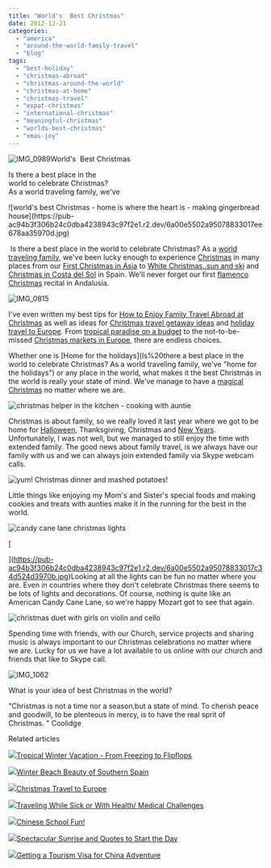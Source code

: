 ```yaml
---
title: "World's  Best Christmas"
date: 2012-12-21
categories: 
  - "america"
  - "around-the-world-family-travel"
  - "blog"
tags: 
  - "best-holiday"
  - "christmas-abroad"
  - "christmas-around-the-world"
  - "christmas-at-home"
  - "christmas-travel"
  - "expat-christmas"
  - "international-christmas"
  - "meaningful-christmas"
  - "worlds-best-christmas"
  - "xmas-joy"
---
```


![IMG_0989](https://pub-ac94b3f306b24c0dba4238943c97f2e1.r2.dev/6a00e5502a95078833017d3f041372970c.jpg)World's  Best Christmas  
  
Is there a best place in the  
world to celebrate Christmas?  
As a world traveling family, we've

<!--more--> ![world's best Christmas - home is where the heart is - making gingerbread house](https://pub-ac94b3f306b24c0dba4238943c97f2e1.r2.dev/6a00e5502a95078833017ee678aa35970d.jpg)

 Is there a best place in the world to celebrate Christmas? As a [world traveling family,](http://soultravelers3new.local/2009/04/how-to-travel-the-world-as-a-digital-nomad-family.html "world traveling family") we've been lucky enough to experience [Christmas](http://soultravelers3new.local/2010/12/tropical-christmas-abroad-in-asia.html "tropcial Christmas abroad in Asia") in many places from our [First Christmas in Asia](http://soultravelers3new.local/2010/12/first-christmas-in-asia.html "first christmas in Asia") to [White Christmas..sun and ski](http://soultravelers3new.local/2007/01/white-xmas-sort.html "white christmas sun and ski") and [Christmas in Costa del Sol](http://soultravelers3new.local/2007/01/santa-come-or-p.html "Christmas in Costa del Sol") in Spain. We'll never forget our first [flamenco Christmas](http://soultravelers3new.local/2006/12/flamenco-christ.html "flamenco christmas spain") recital in Andalusia.  
  
![IMG_0815](https://pub-ac94b3f306b24c0dba4238943c97f2e1.r2.dev/6a00e5502a95078833017c34d98a18970b.jpg)  
  
I've even written my best tips for [How to Enjoy Family Travel Abroad at Christmas](http://soultravelers3new.local/2009/12/how-to-enjoy-family-travel-abroad-at-christmas-digital-nomad-4hww-extended-travel-holidays.html "how to enjoy family travel abroad") as well as ideas for [Christmas travel getaway ideas](http://soultravelers3new.local/2011/12/christmas-holiday-travel-ideas-for-family-getaways.html "christmas travel getaway ideas") and [holiday travel to Europe](http://soultravelers3new.local/2012/12/christmas-travel-to-europe.html "holiday travel to Europe"). From [tropical paradise on a budget](http://soultravelers3new.local/2012/02/tropical-paradise-at-budget-prices.html "best tropical paradise on a budget") to the not-to-be-missed [Christmas markets in Europe](http://soultravelers3new.local/2011/11/christmas-markets-in-europe-dont-miss.html "best christmas markets europe"), there are endless choices.  
  
Whether one is [Home for the holidays](Is%20there a best place in the world to celebrate Christmas? As a world traveling family, we've "home for the holidays") or any place in the world, what makes it the best Christmas in the world is really your state of mind. We've manage to have a [magical Christmas](http://soultravelers3new.local/2006/12/beginning-to-lo.html "magical Christmas") no matter where we are.

![christmas helper in the kitchen - cooking with auntie ](https://pub-ac94b3f306b24c0dba4238943c97f2e1.r2.dev/6a00e5502a95078833017d3f040cc1970c.jpg)

Christmas is about family, so we really loved it last year where we got to be home for [Halloween](http://soultravelers3new.local/2011/10/enchanting-halloween-california-style-1.html "Halloween in California beach"), Thanksgiving, Christmas and [New Years](http://soultravelers3new.local/2012/01/california-beach-new-years-day.html "New years at beach California"). Unfortunately, I was not well, but we managed to still enjoy the time with extended family. The good news about family travel, is we always have our family with us and we can always join extended family via Skype webcam calls.  
  
![yum! Christmas dinner and mashed potatoes!](https://pub-ac94b3f306b24c0dba4238943c97f2e1.r2.dev/6a00e5502a95078833017c34d51ee3970b.jpg)

Little things like enjoying my Mom's and Sister's special foods and making cookies and treats with aunties make it in the running for the best in the world.

[](https://pub-ac94b3f306b24c0dba4238943c97f2e1.r2.dev/6a00e5502a95078833017c34d51ee3970b-150x150-1.jpg)![candy cane lane christmas lights](https://pub-ac94b3f306b24c0dba4238943c97f2e1.r2.dev/6a00e5502a95078833017c34d524d3970b.jpg)

[  
  
  
  
  
  
  
  
  
  
  
  
  
  
  
  
  
  
  
  
  
  
  
  
  
  
  
](https://pub-ac94b3f306b24c0dba4238943c97f2e1.r2.dev/6a00e5502a95078833017c34d524d3970b.jpg)Looking at all the lights can be fun no matter where you are. Even in countries where they don't celebrate Christmas there seems to be lots of lights and decorations. Of course, nothing is quite like an American Candy Cane Lane, so we're happy Mozart got to see that again.  
  
![christmas duet with girls on violin and cello](https://pub-ac94b3f306b24c0dba4238943c97f2e1.r2.dev/6a00e5502a95078833017d3f087463970c.jpg)  
  
Spending time with friends, with our Church, service projects and sharing music is always important to our Christmas celebrations no matter where we are. Lucky for us we have a lot available to us online with our church and friends that like to Skype call.  
  
![IMG_1062](https://pub-ac94b3f306b24c0dba4238943c97f2e1.r2.dev/6a00e5502a95078833017c34d990ee970b.jpg)  
  
What is your idea of best Christmas in the world?  
  
"Christmas is not a time nor a season,but a state of mind. To cherish peace and goodwill, to be plenteous in mercy, is to have the real sprit of Christmas. " Coolidge  
  

Related articles

[![](http://i.zemanta.com/132755696_80_80.jpg)](http://soultravelers3new.local/2012/12/tropical-winter-vacation-from-freezing-to-flipflops.html)[Tropical Winter Vacation - From Freezing to Flipflops](http://soultravelers3new.local/2012/12/tropical-winter-vacation-from-freezing-to-flipflops.html)

[![](http://i.zemanta.com/122660819_80_80.jpg)](http://soultravelers3new.local/2012/11/winter-beach-beauty-of-southern-spain.html)[Winter Beach Beauty of Southern Spain](http://soultravelers3new.local/2012/11/winter-beach-beauty-of-southern-spain.html)

[![](http://i.zemanta.com/132319221_80_80.jpg)](http://soultravelers3new.local/2012/12/christmas-travel-to-europe.html)[Christmas Travel to Europe](http://soultravelers3new.local/2012/12/christmas-travel-to-europe.html)

[![](http://i.zemanta.com/120875588_80_80.jpg)](http://soultravelers3new.local/2012/10/traveling-while-sick-or-with-health-medical-challenges.html)[Traveling While Sick or With Health/ Medical Challenges](http://soultravelers3new.local/2012/10/traveling-while-sick-or-with-health-medical-challenges.html)

[![](http://i.zemanta.com/123161376_80_80.jpg)](http://soultravelers3new.local/2012/11/chinese-school-fun.html)[Chinese School Fun!](http://soultravelers3new.local/2012/11/chinese-school-fun.html)

[![](http://i.zemanta.com/120177246_80_80.jpg)](http://soultravelers3new.local/2012/10/spectacular-sunrise-and-quote.html)[Spectacular Sunrise and Quotes to Start the Day](http://soultravelers3new.local/2012/10/spectacular-sunrise-and-quote.html)

[![](http://i.zemanta.com/123754816_80_80.jpg)](http://soultravelers3new.local/2012/11/getting-a-tourism-visa-for-china-adventure.html)[Getting a Tourism Visa for China Adventure](http://soultravelers3new.local/2012/11/getting-a-tourism-visa-for-china-adventure.html)

